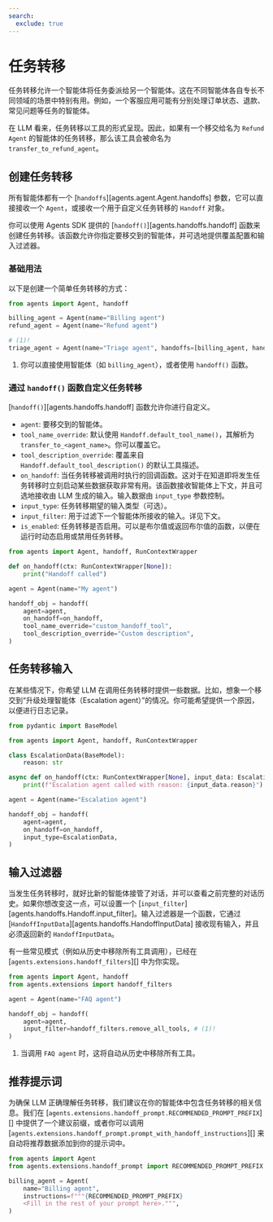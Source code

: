 ```yaml
---
search:
  exclude: true
---
```

# 任务转移

任务转移允许一个智能体将任务委派给另一个智能体。这在不同智能体各自专长不同领域的场景中特别有用。例如，一个客服应用可能有分别处理订单状态、退款、常见问题等任务的智能体。

在 LLM 看来，任务转移以工具的形式呈现。因此，如果有一个移交给名为 `Refund Agent` 的智能体的任务转移，那么该工具会被命名为 `transfer_to_refund_agent`。

## 创建任务转移

所有智能体都有一个 [`handoffs`][agents.agent.Agent.handoffs] 参数，它可以直接接收一个 `Agent`，或接收一个用于自定义任务转移的 `Handoff` 对象。

你可以使用 Agents SDK 提供的 [`handoff()`][agents.handoffs.handoff] 函数来创建任务转移。该函数允许你指定要移交到的智能体，并可选地提供覆盖配置和输入过滤器。

### 基础用法

以下是创建一个简单任务转移的方式：

```python
from agents import Agent, handoff

billing_agent = Agent(name="Billing agent")
refund_agent = Agent(name="Refund agent")

# (1)!
triage_agent = Agent(name="Triage agent", handoffs=[billing_agent, handoff(refund_agent)])
```

1. 你可以直接使用智能体（如 `billing_agent`），或者使用 `handoff()` 函数。

### 通过 `handoff()` 函数自定义任务转移

[`handoff()`][agents.handoffs.handoff] 函数允许你进行自定义。

- `agent`: 要移交到的智能体。
- `tool_name_override`: 默认使用 `Handoff.default_tool_name()`，其解析为 `transfer_to_<agent_name>`。你可以覆盖它。
- `tool_description_override`: 覆盖来自 `Handoff.default_tool_description()` 的默认工具描述。
- `on_handoff`: 当任务转移被调用时执行的回调函数。这对于在知道即将发生任务转移时立刻启动某些数据获取非常有用。该函数接收智能体上下文，并且可选地接收由 LLM 生成的输入。输入数据由 `input_type` 参数控制。
- `input_type`: 任务转移期望的输入类型（可选）。
- `input_filter`: 用于过滤下一个智能体所接收的输入。详见下文。
- `is_enabled`: 任务转移是否启用。可以是布尔值或返回布尔值的函数，以便在运行时动态启用或禁用任务转移。

```python
from agents import Agent, handoff, RunContextWrapper

def on_handoff(ctx: RunContextWrapper[None]):
    print("Handoff called")

agent = Agent(name="My agent")

handoff_obj = handoff(
    agent=agent,
    on_handoff=on_handoff,
    tool_name_override="custom_handoff_tool",
    tool_description_override="Custom description",
)
```

## 任务转移输入

在某些情况下，你希望 LLM 在调用任务转移时提供一些数据。比如，想象一个移交到“升级处理智能体（Escalation agent）”的情况。你可能希望提供一个原因，以便进行日志记录。

```python
from pydantic import BaseModel

from agents import Agent, handoff, RunContextWrapper

class EscalationData(BaseModel):
    reason: str

async def on_handoff(ctx: RunContextWrapper[None], input_data: EscalationData):
    print(f"Escalation agent called with reason: {input_data.reason}")

agent = Agent(name="Escalation agent")

handoff_obj = handoff(
    agent=agent,
    on_handoff=on_handoff,
    input_type=EscalationData,
)
```

## 输入过滤器

当发生任务转移时，就好比新的智能体接管了对话，并可以查看之前完整的对话历史。如果你想改变这一点，可以设置一个 [`input_filter`][agents.handoffs.Handoff.input_filter]。输入过滤器是一个函数，它通过 [`HandoffInputData`][agents.handoffs.HandoffInputData] 接收现有输入，并且必须返回新的 `HandoffInputData`。

有一些常见模式（例如从历史中移除所有工具调用），已经在 [`agents.extensions.handoff_filters`][] 中为你实现。

```python
from agents import Agent, handoff
from agents.extensions import handoff_filters

agent = Agent(name="FAQ agent")

handoff_obj = handoff(
    agent=agent,
    input_filter=handoff_filters.remove_all_tools, # (1)!
)
```

1. 当调用 `FAQ agent` 时，这将自动从历史中移除所有工具。

## 推荐提示词

为确保 LLM 正确理解任务转移，我们建议在你的智能体中包含任务转移的相关信息。我们在 [`agents.extensions.handoff_prompt.RECOMMENDED_PROMPT_PREFIX`][] 中提供了一个建议前缀，或者你可以调用 [`agents.extensions.handoff_prompt.prompt_with_handoff_instructions`][] 来自动将推荐数据添加到你的提示词中。

```python
from agents import Agent
from agents.extensions.handoff_prompt import RECOMMENDED_PROMPT_PREFIX

billing_agent = Agent(
    name="Billing agent",
    instructions=f"""{RECOMMENDED_PROMPT_PREFIX}
    <Fill in the rest of your prompt here>.""",
)
```
